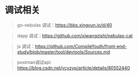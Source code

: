 调试相关  
===
>  go-nebulas 调试：https://bbs.xingyun.io/d/40  

>  dapp 调试：https://github.com/xiwangzishi/nebulas-cat

>  js 调试：https://github.com/CompileYouth/front-end-study/blob/master/tool/devtools/Sources.md

>  postman调试api: https://blog.csdn.net/ycyzyp/article/details/80552440
